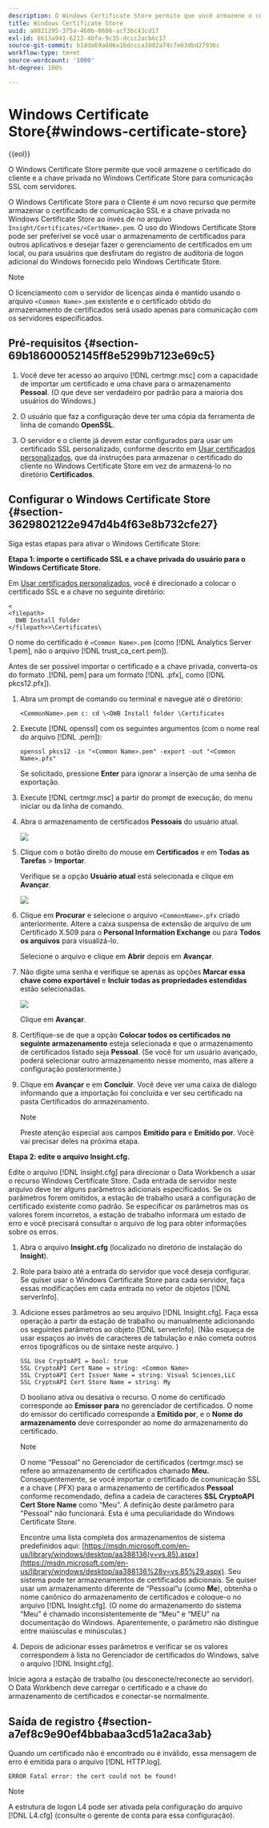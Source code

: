 ```yaml
---
description: O Windows Certificate Store permite que você armazene o certificado do cliente e a chave privada no Windows Certificate Store para comunicação SSL com servidores.
title: Windows Certificate Store
uuid: a8021295-375a-460b-8686-acf3bc43cd17
exl-id: 8613a941-6213-4bfa-9c35-dccc2acb6c17
source-git-commit: b1dda69a606a16dccca30d2a74c7e63dbd27936c
workflow-type: tm+mt
source-wordcount: '1000'
ht-degree: 100%

---
```


# Windows Certificate Store{#windows-certificate-store}

{{eol}}

O Windows Certificate Store permite que você armazene o certificado do cliente e a chave privada no Windows Certificate Store para comunicação SSL com servidores.

O Windows Certificate Store para o Cliente é um novo recurso que permite armazenar o certificado de comunicação SSL e a chave privada no Windows Certificate Store ao invés de no arquivo `Insight/Certificates/<CertName>.pem`. O uso do Windows Certificate Store pode ser preferível se você usar o armazenamento de certificados para outros aplicativos e desejar fazer o gerenciamento de certificados em um local, ou para usuários que desfrutam do registro de auditoria de logon adicional do Windows fornecido pelo Windows Certificate Store.

>[!NOTE]
>
>O licenciamento com o servidor de licenças ainda é mantido usando o arquivo `<Common Name>.pem` existente e o certificado obtido do armazenamento de certificados será usado apenas para comunicação com os servidores especificados.

## Pré-requisitos {#section-69b18600052145ff8e5299b7123e69c5}

1. Você deve ter acesso ao arquivo [!DNL certmgr.msc] com a capacidade de importar um certificado e uma chave para o armazenamento **Pessoal**. (O que deve ser verdadeiro por padrão para a maioria dos usuários do Windows.)

1. O usuário que faz a configuração deve ter uma cópia da ferramenta de linha de comando **OpenSSL**.
1. O servidor e o cliente já devem estar configurados para usar um certificado SSL personalizado, conforme descrito em [Usar certificados personalizados](../../../../../home/c-inst-svr/c-install-ins-svr/t-install-proc-inst-svr-dpu/c-dnld-dgtl-cert/using-custom-certificates-dwb.md#concept-ee6a9b5015f84a0ba64a11428b0a72dd), que dá instruções para armazenar o certificado do cliente no Windows Certificate Store em vez de armazená-lo no diretório **Certificados**.

## Configurar o Windows Certificate Store {#section-3629802122e947d4b4f63e8b732cfe27}

Siga estas etapas para ativar o Windows Certificate Store:

**Etapa 1: importe o certificado SSL e a chave privada do usuário para o Windows Certificate Store.**

Em [Usar certificados personalizados](../../../../../home/c-inst-svr/c-install-ins-svr/t-install-proc-inst-svr-dpu/c-dnld-dgtl-cert/using-custom-certificates-dwb.md#concept-ee6a9b5015f84a0ba64a11428b0a72dd), você é direcionado a colocar o certificado SSL e a chave no seguinte diretório:

```
< 
<filepath>
  DWB Install folder 
</filepath>>\Certificates\
```

O nome do certificado é `<Common Name>.pem` (como [!DNL Analytics Server 1.pem], não o arquivo [!DNL trust_ca_cert.pem]).

Antes de ser possível importar o certificado e a chave privada, converta-os do formato .[!DNL pem] para um formato [!DNL .pfx], como [!DNL pkcs12.pfx]).

1. Abra um prompt de comando ou terminal e navegue até o diretório:

   ```
   <CommonName>.pem c: cd \<DWB Install folder \Certificates
   ```

1. Execute [!DNL openssl] com os seguintes argumentos (com o nome real do arquivo [!DNL .pem]):

   ```
   openssl pkcs12 -in "<Common Name>.pem" -export -out "<Common Name>.pfx"
   ```

   Se solicitado, pressione **Enter** para ignorar a inserção de uma senha de exportação.

1. Execute [!DNL certmgr.msc] a partir do prompt de execução, do menu iniciar ou da linha de comando.
1. Abra o armazenamento de certificados **Pessoais** do usuário atual.

   ![](assets/6_5_crypto_api_0.png)

1. Clique com o botão direito do mouse em **Certificados** e em **Todas as Tarefas** > **Importar**.

   Verifique se a opção **Usuário atual** está selecionada e clique em **Avançar**.

   ![](assets/6_5_crypto_api_4.png)

1. Clique em **Procurar** e selecione o arquivo `<CommonName>.pfx` criado anteriormente. Altere a caixa suspensa de extensão de arquivo de um Certificado X.509 para o **Personal Information Exchange** ou para **Todos os arquivos** para visualizá-lo.

   Selecione o arquivo e clique em **Abrir** depois em **Avançar**.

1. Não digite uma senha e verifique se apenas as opções **Marcar essa chave como exportável** e **Incluir todas as propriedades estendidas** estão selecionadas.

   ![](assets/6_5_crypto_api_3.png)

   Clique em **Avançar**.

1. Certifique-se de que a opção **Colocar todos os certificados no seguinte armazenamento** esteja selecionada e que o armazenamento de certificados listado seja **Pessoal**. (Se você for um usuário avançado, poderá selecionar outro armazenamento nesse momento, mas altere a configuração posteriormente.)

1. Clique em **Avançar** e em **Concluir**. Você deve ver uma caixa de diálogo informando que a importação foi concluída e ver seu certificado na pasta Certificados do armazenamento.

   >[!NOTE]
   >
   >Preste atenção especial aos campos **Emitido para** e **Emitido por**. Você vai precisar deles na próxima etapa.

**Etapa 2: edite o arquivo Insight.cfg.**

Edite o arquivo [!DNL Insight.cfg] para direcionar o Data Workbench a usar o recurso Windows Certificate Store. Cada entrada de servidor neste arquivo deve ter alguns parâmetros adicionais especificados. Se os parâmetros forem omitidos, a estação de trabalho usará a configuração de certificado existente como padrão. Se especificar os parâmetros mas os valores forem incorretos, a estação de trabalho informará um estado de erro e você precisará consultar o arquivo de log para obter informações sobre os erros.

1. Abra o arquivo **Insight.cfg** (localizado no diretório de instalação do **Insight**).

1. Role para baixo até a entrada do servidor que você deseja configurar. Se quiser usar o Windows Certificate Store para cada servidor, faça essas modificações em cada entrada no vetor de objetos [!DNL serverInfo].
1. Adicione esses parâmetros ao seu arquivo [!DNL Insight.cfg]. Faça essa operação a partir da estação de trabalho ou manualmente adicionando os seguintes parâmetros ao objeto [!DNL serverInfo]. (Não esqueça de usar espaços ao invés de caracteres de tabulação e não cometa outros erros tipográficos ou de sintaxe neste arquivo. )

   ```
   SSL Use CryptoAPI = bool: true  
   SSL CryptoAPI Cert Name = string: <Common Name>  
   SSL CryptoAPI Cert Issuer Name = string: Visual Sciences,LLC  
   SSL CryptoAPI Cert Store Name = string: My 
   ```

   O booliano ativa ou desativa o recurso. O nome do certificado corresponde ao **Emissor para** no gerenciador de certificados. O nome do emissor do certificado corresponde a **Emitido por**, e o **Nome do armazenamento** deve corresponder ao nome do armazenamento do certificado.

   >[!NOTE]
   >
   >O nome “Pessoal” no Gerenciador de certificados (certmgr.msc) se refere ao armazenamento de certificados chamado **Meu.** Consequentemente, se você importar o certificado de comunicação SSL e a chave (.PFX) para o armazenamento de certificados **Pessoal** conforme recomendado, defina a cadeia de caracteres **SSL CryptoAPI Cert Store Name** como “Meu”. A definição deste parâmetro para &quot;Pessoal&quot; não funcionará. Esta é uma peculiaridade do Windows Certificate Store.

   Encontre uma lista completa dos armazenamentos de sistema predefinidos aqui: [https://msdn.microsoft.com/en-us/library/windows/desktop/aa388136(v=vs.85).aspx](https://msdn.microsoft.com/en-us/library/windows/desktop/aa388136%28v=vs.85%29.aspx). Seu sistema pode ter armazenamentos de certificados adicionais. Se quiser usar um armazenamento diferente de “Pessoal”u (como **Me**), obtenha o nome canônico do armazenamento de certificados e coloque-o no arquivo [!DNL Insight.cfg]. (O nome do armazenamento do sistema “Meu” é chamado inconsistentemente de “Meu” e “MEU” na documentação do Windows. Aparentemente, o parâmetro não distingue entre maiúsculas e minúsculas.)

1. Depois de adicionar esses parâmetros e verificar se os valores correspondem à lista no Gerenciador de certificados do Windows, salve o arquivo [!DNL Insight.cfg].

Inicie agora a estação de trabalho (ou desconecte/reconecte ao servidor). O Data Workbench deve carregar o certificado e a chave do armazenamento de certificados e conectar-se normalmente.

## Saída de registro {#section-a7ef8c9e90ef4bbabaa3cd51a2aca3ab}

Quando um certificado não é encontrado ou é inválido, essa mensagem de erro é emitida para o arquivo [!DNL HTTP.log].

```
ERROR Fatal error: the cert could not be found!
```

>[!NOTE]
>
>A estrutura de logon L4 pode ser ativada pela configuração do arquivo [!DNL L4.cfg] (consulte o gerente de conta para essa configuração).
